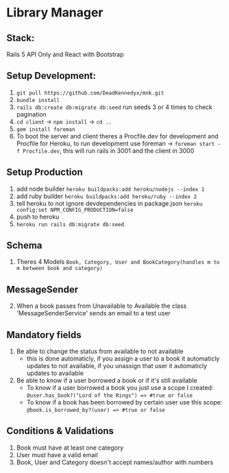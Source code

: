 # Library Manager

## Stack: 
Rails 5 API Only and React with Bootstrap

## Setup Development:

1. `git pull https://github.com/DeadKennedyx/mnk.git`
2. `bundle install`
3. `rails db:create db:migrate db:seed` run seeds 3 or 4 times to check pagination
4. `cd client` -> `npm install` -> `cd ..`
5. `gem install foreman`
6. To boot the server and client theres a Procfile.dev for development and Procfile for Heroku,
   to run development use foreman -> `foreman start -f Procfile.dev`, this will run rails in 3001 and the client in 3000

## Setup Production
1. add node builder `heroku buildpacks:add heroku/nodejs --index 1`
2. add ruby builder `heroku buildpacks:add heroku/ruby --index 2`
3. tell heroku to not ignore devdependencies in package.json `heroku config:set NPM_CONFIG_PRODUCTION=false`
4. push to heroku
5. `heroku run rails db:migrate db:seed`

## Schema
1. Theres 4 Models `Book, Category, User and BookCategory(handles m to m between book and category)`

## MessageSender
2. When a book passes from Unavailable to Available the class 'MessageSenderService' sends an email to a test user

## Mandatory fields
1. Be able to change the status from available to not available
   - this is done automaticly, if you assign a user to a book it automaticly updates to not available, if you unassign that user it automaticly updates to available
2. Be able to know if a user borrowed a book or if it's still available
   - To know if a user borrowed a book you just use a scope I created:
  `@user.has_book?("Lord of the Rings") => #true or false`
   - To know if a book has been borrowed by certain user use this scope:
   `@book.is_borrowed_by?(user) => #true or false`

## Conditions & Validations
1. Book must have at least one category  
2. User must have a valid email
3. Book, User and Category doesn't accept names/author with numbers
